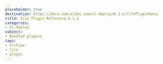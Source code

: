 ```yaml
---
placeholder: true
destination: https://docs.xebialabs.com/xl-deploy/6.1.x/filePluginManual.html
title: File Plugin Reference 6.1.x
categories:
- xl-deploy
subject:
- Bundled plugins
tags:
- archive
- file
- plugin
---
```

